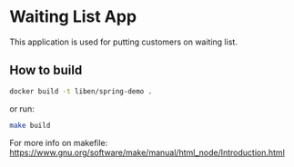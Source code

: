 # Waiting List App

This application is used for putting customers on waiting list.


## How to build

```bash
docker build -t liben/spring-demo .
```

or run:

```bash
make build
```
For more info on makefile: https://www.gnu.org/software/make/manual/html_node/Introduction.html


